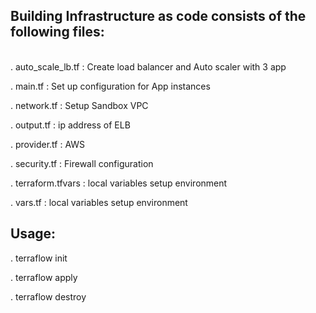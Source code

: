 ## Building Infrastructure as code consists of the following files:  
<br>
. auto_scale_lb.tf : 	Create load balancer and Auto scaler with 3 app

. main.tf	         : Set up  configuration for App instances

. network.tf	     : Setup Sandbox VPC

. output.tf	       : ip address of ELB

. provider.tf	     : AWS

. security.tf	     : Firewall configuration

. terraform.tfvars : local variables setup environment

. vars.tf          : local variables setup environment

## Usage:
. terraflow init

. terraflow apply

. terraflow destroy
